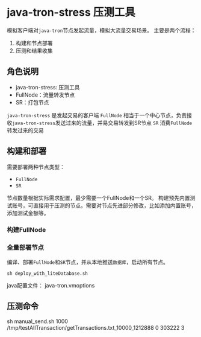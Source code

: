 # java-tron-stress 压测工具

模拟客户端对`java-tron`节点发起流量，模拟大流量交易场景。
主要是两个流程：
1. 构建和节点部署
2. 压测和结果收集

## 角色说明

* java-tron-stress: 压测工具
* FullNode：流量转发节点
* SR：打包节点

`java-tron-stress` 是发起交易的客户端
`FullNode` 相当于一个中心节点，负责接收`java-tron-stress`发送过来的流量，并易交易转发到SR节点
`SR` 消费`FullNode`转发过来的交易

## 构建和部署

需要部署两种节点类型：

* `FullNode`
* `SR`

节点数量根据实际需求配置，最少需要一个FullNode和一个SR。
构建预先内置测试账号，可直接用于压测的节点。需要对节点先进部分修改，比如添加内置账号，添加测试金额等。

### 构建FullNode

### 全量部署节点

编译、部署`FullNode`和`SR`节点，并从本地推送`数据库`，启动所有节点。

```shell script
sh deploy_with_liteDatabase.sh
```

java配置文件：
java-tron.vmoptions

## 压测命令

sh manual_send.sh 1000 /tmp/testAllTransaction/getTransactions.txt_10000_1212888 0 303222 3
